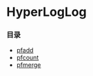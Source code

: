 # HyperLogLog

### 目录

- [pfadd](https://cloud.tencent.com/developer/section/1374039)
- [pfcount](https://cloud.tencent.com/developer/section/1374040)
- [pfmerge](https://cloud.tencent.com/developer/section/1374041)